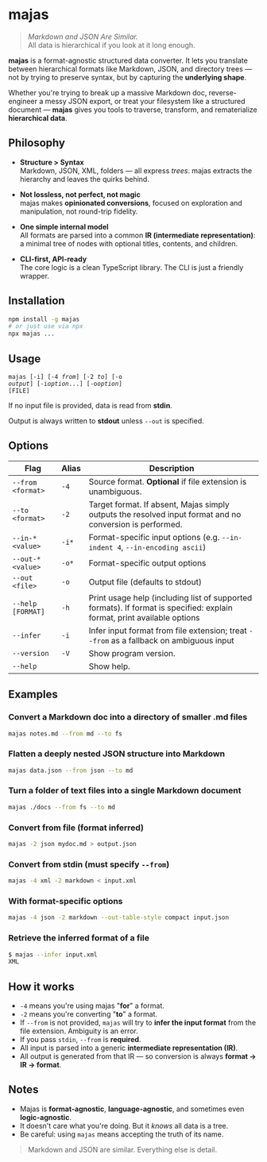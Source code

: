 # majas

> _Markdown and JSON Are Similar._\
> All data is hierarchical if you look at it long enough.

**majas** is a format-agnostic structured data converter. It lets you translate between hierarchical formats like Markdown, JSON, and directory trees — not by trying to preserve syntax, but by capturing the **underlying shape**.

Whether you're trying to break up a massive Markdown doc, reverse-engineer a messy JSON export, or treat your filesystem like a structured document — **majas** gives you tools to traverse, transform, and rematerialize **hierarchical data**.

## Philosophy

- **Structure > Syntax**  
  Markdown, JSON, XML, folders — all express _trees_. majas extracts the hierarchy and leaves the quirks behind.

- **Not lossless, not perfect, not magic**  
  majas makes **opinionated conversions**, focused on exploration and manipulation, not round-trip fidelity.

- **One simple internal model**  
  All formats are parsed into a common **IR (intermediate representation)**: a minimal tree of nodes with optional titles, contents, and children.

- **CLI-first, API-ready**  
  The core logic is a clean TypeScript library. The CLI is just a friendly wrapper.

## Installation

```sh
npm install -g majas
# or just use via npx
npx majas ...
```

## Usage

<code>majas [-i] [-4 *from*] [-2 *to*] [-o *output*] [-i*option*...] [-o*option*] [FILE]</code>

If no input file is provided, data is read from **stdin**.

Output is always written to **stdout** unless `--out` is specified.

## Options

| Flag              | Alias | Description                                                                                                             |
| ----------------- | ----- | ----------------------------------------------------------------------------------------------------------------------- |
| `--from <format>` | `-4`  | Source format. **Optional** if file extension is unambiguous.                                                           |
| `--to <format>`   | `-2`  | Target format. If absent, Majas simply outputs the resolved input format and no conversion is performed.                |
| `--in-* <value>`  | `-i*` | Format-specific input options (e.g. `--in-indent 4`, `--in-encoding ascii`)                                             |
| `--out-* <value>` | `-o*` | Format-specific output options                                                                                          |
| `--out <file>`    | `-o`  | Output file (defaults to stdout)                                                                                        |
| `--help [FORMAT]` | `-h`  | Print usage help (including list of supported formats). If format is specified: explain format, print available options |
| `--infer`         | `-i`  | Infer input format from file extension; treat `--from` as a fallback on ambiguous input                                 |
| `--version`       | `-V`  | Show program version.                                                                                                   |
| `--help`          |       | Show help.                                                                                                              |

## Examples

### Convert a Markdown doc into a directory of smaller .md files

```sh
majas notes.md --from md --to fs
```

### Flatten a deeply nested JSON structure into Markdown

```sh
majas data.json --from json --to md
```

### Turn a folder of text files into a single Markdown document

```sh
majas ./docs --from fs --to md
```

### Convert from file (format inferred)

```sh
majas -2 json mydoc.md > output.json
```

### Convert from stdin (must specify `--from`)

```sh
majas -4 xml -2 markdown < input.xml
```

### With format-specific options

```sh
majas -4 json -2 markdown --out-table-style compact input.json
```

### Retrieve the inferred format of a file

```sh
$ majas --infer input.xml
XML
```

## How it works

- `-4` means you're using majas "**for**" a format.
- `-2` means you're converting "**to**" a format.
- If `--from` is not provided, `majas` will try to **infer the input format** from the file extension. Ambiguity is an error.
- If you pass `stdin`, `--from` is **required**.
- All input is parsed into a generic **intermediate representation (IR)**.
- All output is generated from that IR — so conversion is always **format → IR → format**.

## Notes

- Majas is **format-agnostic**, **language-agnostic**, and sometimes even **logic-agnostic**.
- It doesn't care what you're doing. But it _knows_ all data is a tree.
- Be careful: using `majas` means accepting the truth of its name.

> Markdown and JSON are similar. Everything else is detail.
